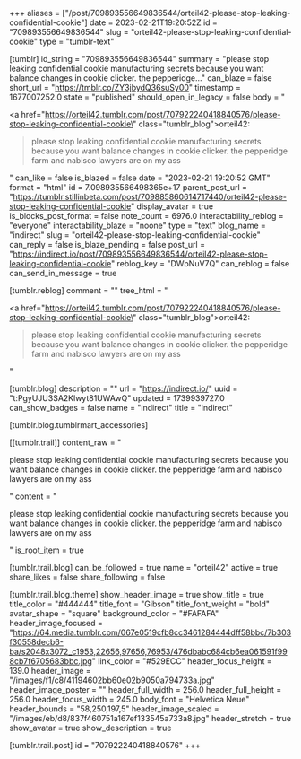 +++
aliases = ["/post/709893556649836544/orteil42-please-stop-leaking-confidential-cookie"]
date = 2023-02-21T19:20:52Z
id = "709893556649836544"
slug = "orteil42-please-stop-leaking-confidential-cookie"
type = "tumblr-text"

[tumblr]
id_string = "709893556649836544"
summary = "please stop leaking confidential cookie manufacturing secrets because you want balance changes in cookie clicker. the pepperidge..."
can_blaze = false
short_url = "https://tmblr.co/ZY3jbydQ36suSy00"
timestamp = 1677007252.0
state = "published"
should_open_in_legacy = false
body = "<p><a href=\"https://orteil42.tumblr.com/post/707922240418840576/please-stop-leaking-confidential-cookie\" class=\"tumblr_blog\">orteil42</a>:</p><blockquote><p>please stop leaking confidential cookie manufacturing secrets because you want balance changes in cookie clicker. the pepperidge farm and nabisco lawyers are on my ass</p></blockquote>"
can_like = false
is_blazed = false
date = "2023-02-21 19:20:52 GMT"
format = "html"
id = 7.098935566498365e+17
parent_post_url = "https://tumblr.stillinbeta.com/post/709885860614717440/orteil42-please-stop-leaking-confidential-cookie"
display_avatar = true
is_blocks_post_format = false
note_count = 6976.0
interactability_reblog = "everyone"
interactability_blaze = "noone"
type = "text"
blog_name = "indirect"
slug = "orteil42-please-stop-leaking-confidential-cookie"
can_reply = false
is_blaze_pending = false
post_url = "https://indirect.io/post/709893556649836544/orteil42-please-stop-leaking-confidential-cookie"
reblog_key = "DWbNuV7Q"
can_reblog = false
can_send_in_message = true

[tumblr.reblog]
comment = ""
tree_html = "<p><a href=\"https://orteil42.tumblr.com/post/707922240418840576/please-stop-leaking-confidential-cookie\" class=\"tumblr_blog\">orteil42</a>:</p><blockquote><p>please stop leaking confidential cookie manufacturing secrets because you want balance changes in cookie clicker. the pepperidge farm and nabisco lawyers are on my ass</p></blockquote>"

[tumblr.blog]
description = ""
url = "https://indirect.io/"
uuid = "t:PgyUJU3SA2Klwyt81UWAwQ"
updated = 1739939727.0
can_show_badges = false
name = "indirect"
title = "indirect"

[tumblr.blog.tumblrmart_accessories]

[[tumblr.trail]]
content_raw = "<p>please stop leaking confidential cookie manufacturing secrets because you want balance changes in cookie clicker. the pepperidge farm and nabisco lawyers are on my ass</p>"
content = "<p>please stop leaking confidential cookie manufacturing secrets because you want balance changes in cookie clicker. the pepperidge farm and nabisco lawyers are on my ass</p>"
is_root_item = true

[tumblr.trail.blog]
can_be_followed = true
name = "orteil42"
active = true
share_likes = false
share_following = false

[tumblr.trail.blog.theme]
show_header_image = true
show_title = true
title_color = "#444444"
title_font = "Gibson"
title_font_weight = "bold"
avatar_shape = "square"
background_color = "#FAFAFA"
header_image_focused = "https://64.media.tumblr.com/067e0519cfb8cc3461284444dff58bbc/7b303f30558decb6-ba/s2048x3072_c1953,22656,97656,76953/476dbabc684cb6ea061591f998cb7f6705683bbc.jpg"
link_color = "#529ECC"
header_focus_height = 139.0
header_image = "/images/f1/c8/41194602bb60e02b9050a794733a.jpg"
header_image_poster = ""
header_full_width = 256.0
header_full_height = 256.0
header_focus_width = 245.0
body_font = "Helvetica Neue"
header_bounds = "58,250,197,5"
header_image_scaled = "/images/eb/d8/837f460751a167ef133545a733a8.jpg"
header_stretch = true
show_avatar = true
show_description = true

[tumblr.trail.post]
id = "707922240418840576"
+++

